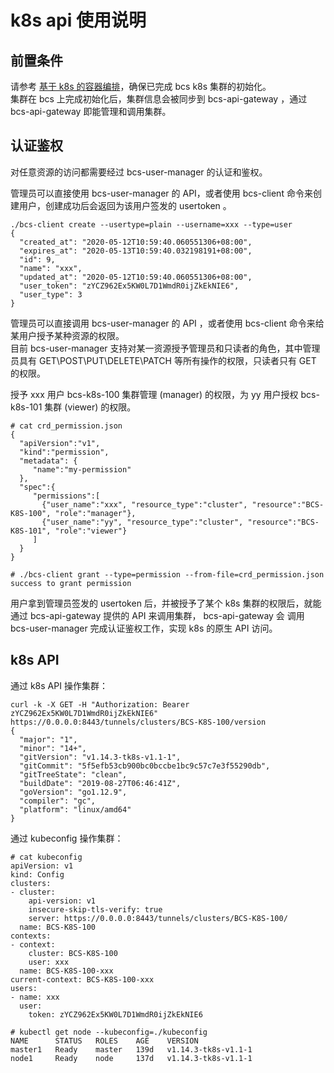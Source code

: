 # k8s api 使用说明

## 前置条件
请参考 [基于 k8s 的容器编排](../features/k8s/基于k8s的容器编排.md)，确保已完成 bcs k8s 集群的初始化。  
集群在 bcs 上完成初始化后，集群信息会被同步到 bcs-api-gateway ，通过 bcs-api-gateway 即能管理和调用集群。  

## 认证鉴权
对任意资源的访问都需要经过 bcs-user-manager 的认证和鉴权。  

管理员可以直接使用 bcs-user-manager 的 API，或者使用 bcs-client 命令来创建用户，创建成功后会返回为该用户签发的 usertoken 。  
```
./bcs-client create --usertype=plain --username=xxx --type=user
{
  "created_at": "2020-05-12T10:59:40.060551306+08:00",
  "expires_at": "2020-05-13T10:59:40.032198191+08:00",
  "id": 9,
  "name": "xxx",
  "updated_at": "2020-05-12T10:59:40.060551306+08:00",
  "user_token": "zYCZ962Ex5KW0L7D1WmdR0ijZkEkNIE6",
  "user_type": 3
}
```

管理员可以直接调用  bcs-user-manager 的 API ，或者使用 bcs-client 命令来给某用户授予某种资源的权限。  
目前 bcs-user-manager 支持对某一资源授予管理员和只读者的角色，其中管理员具有 GET\POST\PUT\DELETE\PATCH 等所有操作的权限，只读者只有 GET 的权限。  

授予 xxx 用户 bcs-k8s-100 集群管理 (manager) 的权限，为 yy 用户授权 bcs-k8s-101 集群 (viewer) 的权限。
```
# cat crd_permission.json
{
  "apiVersion":"v1",
  "kind":"permission",
  "metadata": {
     "name":"my-permission"
  },
  "spec":{
     "permissions":[
       {"user_name":"xxx", "resource_type":"cluster", "resource":"BCS-K8S-100", "role":"manager"},
       {"user_name":"yy", "resource_type":"cluster", "resource":"BCS-K8S-101", "role":"viewer"}
     ]
  }
}

# ./bcs-client grant --type=permission --from-file=crd_permission.json
success to grant permission
```


用户拿到管理员签发的 usertoken 后，并被授予了某个 k8s 集群的权限后，就能通过 bcs-api-gateway 提供的 API 来调用集群， bcs-api-gateway 会
调用 bcs-user-manager 完成认证鉴权工作，实现 k8s 的原生 API 访问。    

## k8s API

通过 k8s API 操作集群：  
```
curl -k -X GET -H "Authorization: Bearer zYCZ962Ex5KW0L7D1WmdR0ijZkEkNIE6" https://0.0.0.0:8443/tunnels/clusters/BCS-K8S-100/version
{
  "major": "1",
  "minor": "14+",
  "gitVersion": "v1.14.3-tk8s-v1.1-1",
  "gitCommit": "5f5efb53cb900bc0bccbe1bc9c57c7e3f55290db",
  "gitTreeState": "clean",
  "buildDate": "2019-08-27T06:46:41Z",
  "goVersion": "go1.12.9",
  "compiler": "gc",
  "platform": "linux/amd64"
}
```

通过 kubeconfig 操作集群：  
```
# cat kubeconfig
apiVersion: v1
kind: Config
clusters:
- cluster:
    api-version: v1
    insecure-skip-tls-verify: true
    server: https://0.0.0.0:8443/tunnels/clusters/BCS-K8S-100/
  name: BCS-K8S-100
contexts:
- context:
    cluster: BCS-K8S-100
    user: xxx
  name: BCS-K8S-100-xxx
current-context: BCS-K8S-100-xxx
users:
- name: xxx
  user:
    token: zYCZ962Ex5KW0L7D1WmdR0ijZkEkNIE6

# kubectl get node --kubeconfig=./kubeconfig
NAME      STATUS   ROLES    AGE    VERSION
master1   Ready    master   139d   v1.14.3-tk8s-v1.1-1
node1     Ready    node     137d   v1.14.3-tk8s-v1.1-1
```
